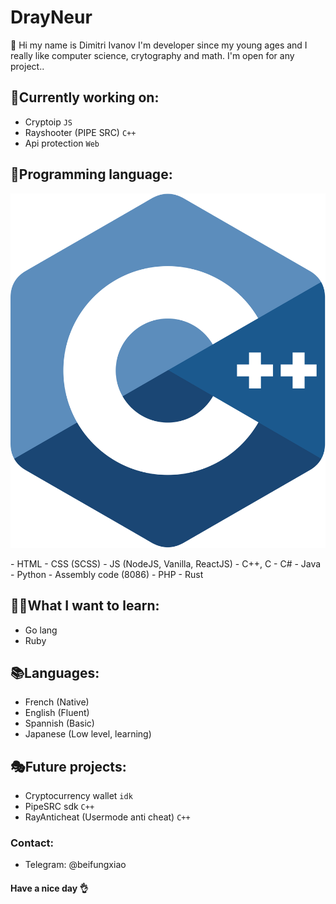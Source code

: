 # DrayNeur
👋 Hi my name is Dimitri Ivanov I'm developer since my young ages and I really like computer science, crytography and math. I'm open for any project..

## 🎈Currently working on:
- Cryptoip `JS`
- Rayshooter (PIPE SRC) `C++`
- Api protection `Web`

## 🥇Programming language:
<p align="center">
 <img src="c.svg"/>


</p>
- HTML
- CSS (SCSS)
- JS (NodeJS, Vanilla, ReactJS)
- C++, C
- C#
- Java
- Python
- Assembly code (8086)
- PHP
- Rust

## 👨‍🎓What I want to learn:
- Go lang
- Ruby

## 📚Languages:
- French (Native)
- English (Fluent)
- Spannish (Basic)
- Japanese (Low level, learning)

## 🎭Future projects:
- Cryptocurrency wallet `idk`
- PipeSRC sdk `C++`
- RayAnticheat (Usermode anti cheat) `C++`

### Contact:
- Telegram: @beifungxiao

#### Have a nice day 👌
